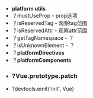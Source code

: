 * **platform utils**
* ？mustUseProp - prop选项
* ？isReservedTag - 观察tag范围
* ？isReservedAttr - 观察attr范围
* ？getTagNamespace - ？
* ？isUnknownElement - ？
* ？**platformDirectives**
* ？**platformComponents**
* ### ?Vue.prototype.__patch__
* ?devtools.emit('init', Vue)